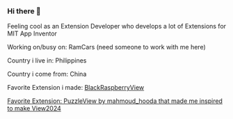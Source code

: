 ### Hi there 👋

Feeling cool as an Extension Developer who develops a lot of Extensions for MIT App Inventor

Working on/busy on: RamCars (need someone to work with me here)

Country i live in: Philippines

Country i come from: China

Favorite Extension i made: <a href="https://github.com/bextdev797/BlackRaspberryViewAI2/releases/download/2/com.brandonang.blackraspberryview.aix">BlackRaspberryView

Favorite Extension: PuzzleView by mahmoud_hooda that made me inspired to make View2024
